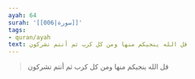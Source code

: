 ```yaml
---
ayah: 64
surah: '[[006|سورة]]'
tags:
- quran/ayah
text: قل الله ينجيكم منها ومن كل كرب ثم أنتم تشركون
---
```

> قل الله ينجيكم منها ومن كل كرب ثم أنتم تشركون
